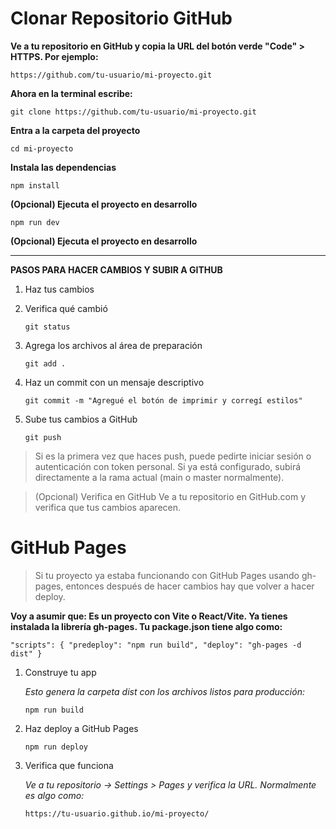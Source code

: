 # Clonar Repositorio GitHub

**Ve a tu repositorio en GitHub y copia la URL del botón verde "Code" > HTTPS. Por ejemplo:**

`https://github.com/tu-usuario/mi-proyecto.git`

**Ahora en la terminal escribe:**

``git clone https://github.com/tu-usuario/mi-proyecto.git``

**Entra a la carpeta del proyecto**

`cd mi-proyecto`

**Instala las dependencias**

`npm install`

**(Opcional) Ejecuta el proyecto en desarrollo**

`npm run dev`

**(Opcional) Ejecuta el proyecto en desarrollo**

---

**PASOS PARA HACER CAMBIOS Y SUBIR A GITHUB**

1. Haz tus cambios

1. Verifica qué cambió

    `git status`

1. Agrega los archivos al área de preparación

    `git add .`

1. Haz un commit con un mensaje descriptivo

    `git commit -m "Agregué el botón de imprimir y corregí estilos"`

1. Sube tus cambios a GitHub

    `git push`

>Si es la primera vez que haces push, puede pedirte iniciar sesión o autenticación con token personal. Si ya está configurado, subirá directamente a la rama actual (main o master normalmente).

>(Opcional) Verifica en GitHub 
Ve a tu repositorio en GitHub.com y verifica que tus cambios aparecen.

# GitHub Pages

> Si tu proyecto ya estaba funcionando con GitHub Pages usando gh-pages, entonces después de hacer cambios hay que volver a hacer deploy.

**Voy a asumir que: Es un proyecto con Vite o React/Vite. Ya tienes instalada la librería gh-pages. Tu package.json tiene algo como:**

``"scripts": {
  "predeploy": "npm run build",
  "deploy": "gh-pages -d dist"
}``

1. Construye tu app

    _Esto genera la carpeta dist con los archivos listos para producción:_

    `npm run build`

1. Haz deploy a GitHub Pages

    `npm run deploy`

1. Verifica que funciona

    _Ve a tu repositorio → Settings > Pages y verifica la URL. Normalmente es algo como:_

    
    `https://tu-usuario.github.io/mi-proyecto/`

